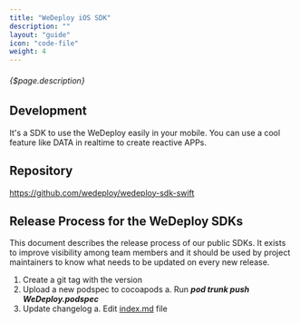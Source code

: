 ```yaml
---
title: "WeDeploy iOS SDK"
description: ""
layout: "guide"
icon: "code-file"
weight: 4
---
```


###### {$page.description}

<article id="1">

## Development
It's a SDK to use the WeDeploy easily in your mobile. You can use a cool feature like DATA in realtime to create reactive APPs.

## Repository
<https://github.com/wedeploy/wedeploy-sdk-swift>

</article>

<article id="2">

## Release Process for the WeDeploy SDKs
This document describes the release process of our public SDKs. It exists to improve visibility among team members and it should be used by project maintainers to know what needs to be updated on every new release.

1. Create a git tag with the version
2. Upload a new podspec to cocoapods
    a. Run ***pod trunk push WeDeploy.podspec***
3. Update changelog
    a. Edit [index.md](https://github.com/wedeploy/wedeploy.com/edit/master/node/electric/src/pages/updates/apis/ios/index.md) file


</article>